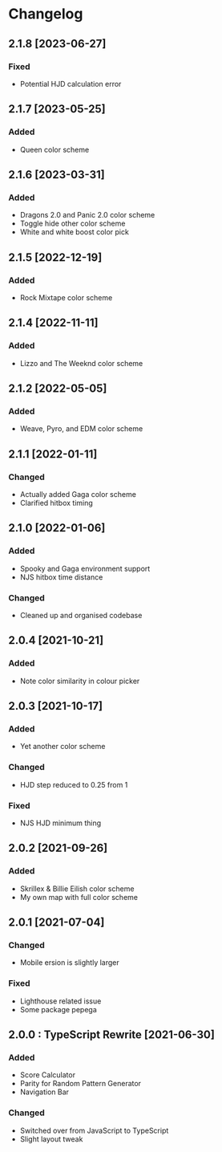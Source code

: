 # Changelog

## 2.1.8 [2023-06-27]

### Fixed

-  Potential HJD calculation error

## 2.1.7 [2023-05-25]

### Added

-  Queen color scheme

## 2.1.6 [2023-03-31]

### Added

-  Dragons 2.0 and Panic 2.0 color scheme
-  Toggle hide other color scheme
-  White and white boost color pick

## 2.1.5 [2022-12-19]

### Added

-  Rock Mixtape color scheme

## 2.1.4 [2022-11-11]

### Added

-  Lizzo and The Weeknd color scheme

## 2.1.2 [2022-05-05]

### Added

-  Weave, Pyro, and EDM color scheme

## 2.1.1 [2022-01-11]

### Changed

-  Actually added Gaga color scheme
-  Clarified hitbox timing

## 2.1.0 [2022-01-06]

### Added

-  Spooky and Gaga environment support
-  NJS hitbox time distance

### Changed

-  Cleaned up and organised codebase

## 2.0.4 [2021-10-21]

### Added

-  Note color similarity in colour picker

## 2.0.3 [2021-10-17]

### Added

-  Yet another color scheme

### Changed

-  HJD step reduced to 0.25 from 1

### Fixed

-  NJS HJD minimum thing

## 2.0.2 [2021-09-26]

### Added

-  Skrillex & Billie Eilish color scheme
-  My own map with full color scheme

## 2.0.1 [2021-07-04]

### Changed

-  Mobile ersion is slightly larger

### Fixed

-  Lighthouse related issue
-  Some package pepega

## 2.0.0 : TypeScript Rewrite [2021-06-30]

### Added

-  Score Calculator
-  Parity for Random Pattern Generator
-  Navigation Bar

### Changed

-  Switched over from JavaScript to TypeScript
-  Slight layout tweak
